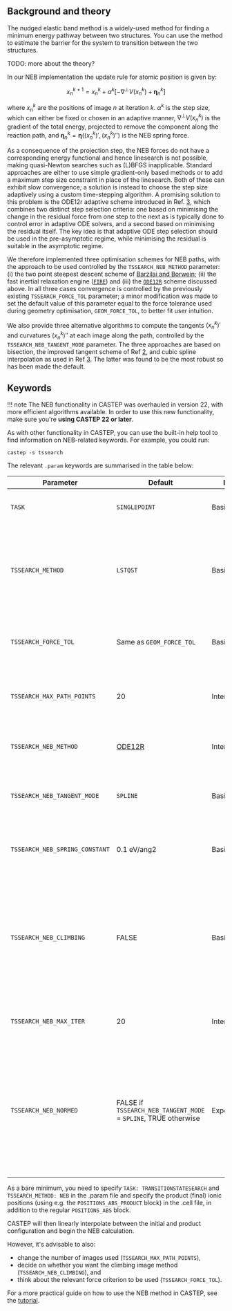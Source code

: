 ## Background and theory

The nudged elastic band method is a widely-used method for finding a minimum energy pathway between two structures. 
You can use the method to estimate the barrier for the system to transition between the two structures. 

TODO: more about the theory? 

In our NEB implementation the update rule for atomic position is given by:

$$
x^{k+1}_{n} = x^{k}_n + \alpha^k [-\nabla^\perp V(x^{k}_n) + \mathbf{\eta}^{k}_n]
$$

where $x^{k}_n$ are the positions of image $n$ at iteration $k$. $\alpha^k$ is the step size, which can either be fixed or chosen in an adaptive manner, $\nabla^\perp V(x^{k}_n)$ is the gradient of the total energy, projected to remove the component along the reaction path, and $\mathbf{\eta}^{k}_n = \mathbf{\eta}((x^{k}_n)',(x^{k}_n)'')$ is the NEB spring force.


As a consequence of the projection step, the NEB forces do not have a corresponding energy functional and hence linesearch is not possible, making quasi-Newton searches such as (L)BFGS inapplicable. Standard approaches are either to use simple gradient-only based methods or to add a maximum step size constraint in place of the linesearch. Both of these can exhibit slow convergence; a solution is instead to choose the step size adaptively using a custom time-stepping algorithm. A promising solution to this problem is the ODE12r adaptive scheme introduced in Ref. [3][3], which combines two distinct step selection criteria:
one based on minimising the change in the residual force from one step to the next as is typically done to control error in adaptive ODE solvers, and a second based on minimising the residual itself. The key idea is that adaptive ODE step selection should be used in the pre-asymptotic regime, while minimising the residual is suitable in the asymptotic regime. 


We therefore implemented three optimisation schemes for NEB paths, with the approach to be used controlled by the `TSSEARCH_NEB_METHOD` parameter: (i) the two point steepest descent scheme of [Barzilai and Borwein][1]; (ii) the fast inertial relaxation engine ([`FIRE`][2]) and (iii) the [`ODE12R`][3] scheme discussed above. In all three cases convergence is controlled by the previously existing `TSSEARCH_FORCE_TOL` parameter; a minor modification was made to set the default value of this parameter equal to the force tolerance used during geometry optimisation, `GEOM_FORCE_TOL`, to better fit user intuition. 


We also provide three alternative algorithms to compute the tangents $(x^{k}_n)'$ and curvatures $(x^{k}_n)''$ at each image along the path, controlled by the `TSSEARCH_NEB_TANGENT_MODE` parameter. The three approaches are based on bisection, the improved tangent scheme of Ref [2][2], and cubic spline interpolation as used in Ref [3][3]. The latter was found to be the most robust so has been made the default.


## Keywords

!!! note
        The NEB functionality in CASTEP was overhauled in version 22, with more efficient algorithms available. In order to use this new functionality, make sure you're **using CASTEP 22 or later**. 


As with other functionality in CASTEP, you can use the built-in help tool to find information on NEB-related keywords. For example, you could run:

`castep -s tssearch`


The relevant `.param` keywords are summarised in the table below:


| Parameter                      | Default                                                         | Level        | Notes                                                                                                                                                                                                                                                                                                                                     |
| ------------------------------ | --------------------------------------------------------------- | ------------ | ----------------------------------------------------------------------------------------------------------------------------------------------------------------------------------------------------------------------------------------------------------------------------------------------------------------------------------------- |
| `TASK`                         | `SINGLEPOINT`                                                   | Basic        | Task should be set to `TRANSITIONSTATESEARCH` to perform a transition state calculation.                                                                                                                                                                                                                                                  |
| `TSSEARCH_METHOD`              | `LSTQST`                                                        | Basic        | The search method used to locate transition states. Must be set to `NEB` to perform a NEB calculation. Previous default retained for backwards compatibility. Modifiable: restart only Allowed values: `LSTQST`, `NEB` Default value : `LSTQST`                                                                                           |
| `TSSEARCH_FORCE_TOL`           | Same as `GEOM_FORCE_TOL`                                        | Basic        | Tolerance for accepting convergence of the maximum \|ionic force\| during QST search. Modifiable: restart and on the fly                                                                                                                                                                                                                  |
| `TSSEARCH_MAX_PATH_POINTS`     | 20                                                              | Intermediate | The maximum number of path points for NEB search. Modifiable: restart and on the fly Allowed values: (any integer) > 0                                                                                                                                                                                                                    |
| `TSSEARCH_NEB_METHOD`          | [ODE12R][3]                     | Intermediate | Method used to optimize the NEB shape. Modifiable: restart and on the fly. Allowed values: [`GRAD_BB`][1], [`FIRE`][2], [`ODE12R`][3]                                                                                                                     |
| `TSSEARCH_NEB_TANGENT_MODE`    | `SPLINE`                                                        | Basic        | Method used to calculate the tangents of the NEB. Modifiable: restart and on the fly. Allowed values: `NONE`, `BISECT`, `HIGH_E`, `SPLINE`                                                                                                                                                                                                |
| `TSSEARCH_NEB_SPRING_CONSTANT` | 0.1 eV/ang2                                                     | Basic        | Spring constant used between the images in NEB search. Modifiable: restart and on the fly. Allowed values: (any) > 0.0                                                                                                                                                                                                                    |
| `TSSEARCH_NEB_CLIMBING`        | FALSE                                                           | Basic        | If TRUE then the central bead in NEB search climbs up the potential and `TSSEARCH_MAX_PATH_POINTS` must be odd (may be increased by +1). If FALSE then the central bead in NEB search slides down the potential. Modifiable: restart only. Allowed values: TRUE or FALSE Default value: FALSE                                             |
| `TSSEARCH_NEB_MAX_ITER`        | 20                                                              | Intermediate | The maximum number of steps during NEB search. Modifiable: restart and on the fly. Allowed values: (any integer) > 0                                                                                                                                                                                                                      |
| `TSSEARCH_NEB_NORMED`          | FALSE if `TSSEARCH_NEB_TANGENT_MODE` = `SPLINE`, TRUE otherwise | Expert       | If TRUE then the spring forces applied along the tangents in the NEB are normed to the displacement between beads. If FALSE then the spring forces are projected along the tangents in the NEB and may result in null forces if displacements are orthogonal to the NEB tangents. Modifiable: restart only. Allowed values: TRUE or FALSE |



As a bare minimum, you need to specify `TASK: TRANSITIONSTATESEARCH` and `TSSEARCH_METHOD: NEB` in the .param file 
and specify the product (final) ionic positions (using e.g. the `POSITIONS_ABS_PRODUCT` block) in the .cell file, in addition to the regular `POSITIONS_ABS` block.

CASTEP will then linearly interpolate between the initial and product configuration and begin the NEB calculation. 

However, it's advisable to also:

- change the number of images used (`TSSEARCH_MAX_PATH_POINTS`), 
- decide on whether you want the climbing image method (`TSSEARCH_NEB_CLIMBING`), and 
- think about the relevant force criterion to be used (`TSSEARCH_FORCE_TOL`).

For a more practical guide on how to use the NEB method in CASTEP, see the [tutorial](../../tutorials/NEB/neb_tutorial.md).


[1]: https://doi.org/10.1093/imanum/8.1.141 "GRAD_BB reference"
[2]: https://link.aps.org/doi/10.1103/PhysRevLett.97.170201 "FIRE reference"
[3]: https://doi.org/10.1063/1.5064465 "ODE12R reference"